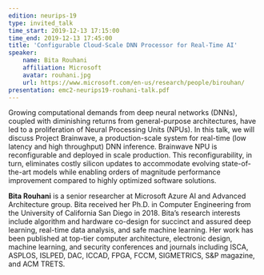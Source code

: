 ```yaml
---
edition: neurips-19
type: invited_talk
time_start: 2019-12-13 17:15:00
time_end: 2019-12-13 17:45:00
title: 'Configurable Cloud-Scale DNN Processor for Real-Time AI'
speaker:
    name: Bita Rouhani
    affiliation: Microsoft
    avatar: rouhani.jpg
    url: https://www.microsoft.com/en-us/research/people/birouhan/
presentation: emc2-neurips19-rouhani-talk.pdf
---
```

Growing computational demands from deep neural networks (DNNs), coupled with diminishing returns from general-purpose architectures, have led to a proliferation of Neural Processing Units (NPUs). In this talk, we will discuss Project Brainwave, a production-scale system for real-time (low latency and high throughput) DNN inference. Brainwave NPU is reconfigurable and deployed in scale production. This reconfigurability, in turn, eliminates costly silicon updates to accommodate evolving state-of-the-art models while enabling orders of magnitude performance improvement compared to highly optimized software solutions.

**Bita Rouhani** is a senior researcher at Microsoft Azure AI and Advanced Architecture group. Bita received her Ph.D. in Computer Engineering from the University of California San Diego in 2018. Bita’s research interests include algorithm and hardware co-design for succinct and assured deep learning, real-time data analysis, and safe machine learning. Her work has been published at top-tier computer architecture, electronic design, machine learning, and security conferences and journals including ISCA, ASPLOS, ISLPED, DAC, ICCAD, FPGA, FCCM, SIGMETRICS, S&P magazine, and ACM TRETS.